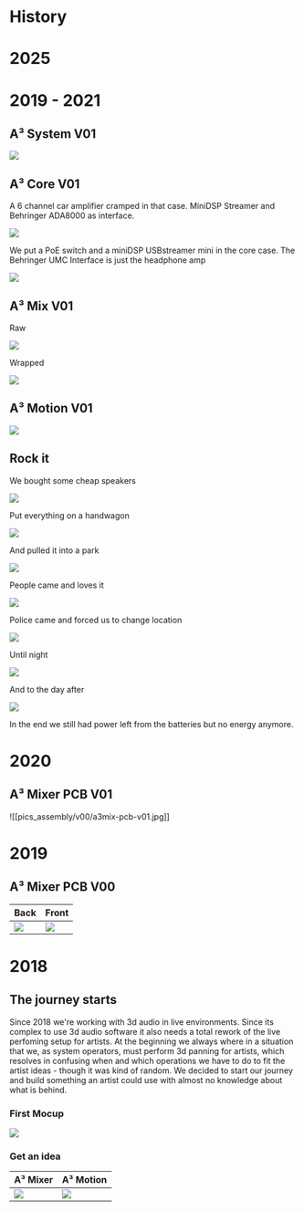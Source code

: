 # History


# 2025


# 2019 - 2021
## A³ System V01
![](pics_assembly/history/re_202103-v01-a3-system.jpg)

## A³ Core V01
A 6 channel car amplifier cramped in that case. MiniDSP Streamer and  Behringer ADA8000 as interface.

![](pics_assembly/history/re_202109-v01-a3core-12v-front.jpg) 

We put a PoE switch and a miniDSP USBstreamer mini in the core case. The Behringer UMC Interface is just the headphone amp

![](pics_assembly/history/re_202109-v01-a3core-12v-back.jpg)

## A³ Mix V01

Raw

![](pics_assembly/v01/a3mix-prototype.jpg)

Wrapped

![](pics_assembly/history/re_202112-v01-a3mix-green.jpg)

## A³ Motion V01

![](pics_assembly/history/re_202109-v01-a3motion.jpg)
## Rock it
We bought some cheap speakers

![](pics_assembly/history/re_202106-v01-a3-system-Controloneonstands.jpg)

Put everything on a handwagon

![](pics_assembly/history/re_202109-v01-a3-system-parkrave-packed.jpg)

And pulled it into a park

![](pics_assembly/history/re_202109-v01-a3-system-parkrave-buildup.jpg)

People came and loves it

![](pics_assembly/history/re_202109-v01-a3-system-parkrave-ongoing.jpg)

Police came and forced us to change location

![](pics_assembly/history/re_202109-v01-a3-system-parkrave-nextlocation.jpg)

Until night

![](pics_assembly/history/re_202107-a3-system-wannseeravebynight.jpg)


And to the day after

![](pics_assembly/history/re_202109-v01-a3-system-parkrave-over.jpg)

In the end we still had power left from the batteries but no energy anymore.

# 2020
## A³ Mixer PCB V01
![[pics_assembly/v00/a3mix-pcb-v01.jpg]]

# 2019

## A³ Mixer PCB V00

| Back | Front
--- | ---
![](pics_assembly/v00/a3mix-pcb-back-v0.jpg) | ![](pics_assembly/v00/a3mix-pcb-front-v0.jpg)

# 2018

## The journey starts

Since 2018 we're working with 3d audio in live environments. Since its complex to use 3d audio software it also needs a total rework of the live perfoming setup for artists. At the beginning we always where in a situation that we, as system operators, must perform 3d panning for artists, which resolves in confusing when and which operations we have to do to fit the artist ideas - though it was kind of random. We decided to start our journey and build something an artist could use with almost no knowledge about what is behind.

### First Mocup
![](pics_assembly/history/re_202102-v00-a3-system-firstdraft.jpg)

### Get an idea
A³ Mixer | A³ Motion
--- | ---
![](pics_assembly/v00/a3mix-lose.jpg) | ![](pics_assembly/history/re_a3moc_mockup.jpg)


